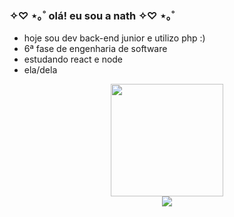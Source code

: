 ### ✧♡ ⋆｡˚ olá! eu sou a nath ✧♡ ⋆｡˚

-  hoje sou dev back-end junior e utilizo php :) 
-  6ª fase de engenharia de software
-  estudando react e node
-  ela/dela

<div align="center">
  <img height="180em" src="https://github-readme-stats.vercel.app/api/top-langs/?username=nathalia-acordi&layout=donut&theme=dracula" />
</div>

<div align="center"> 
  <a href="https://www.linkedin.com/in/nathália-acordi-0a564b223/" target="_blank"><img src="https://img.shields.io/badge/-LinkedIn-%230077B5?style=for-the-badge&logo=linkedin&logoColor=white" target="_blank"></a> 
</div>
